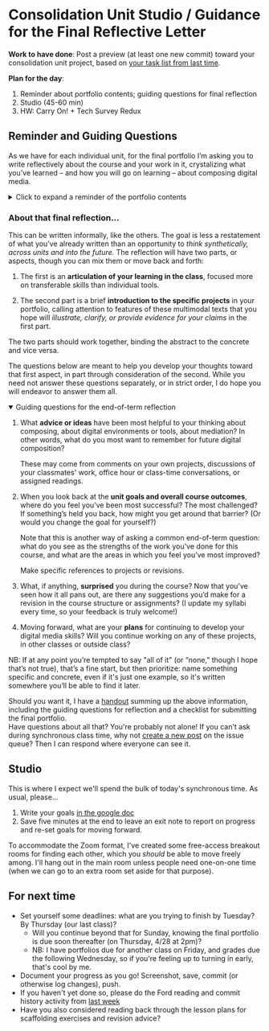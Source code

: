 # Consolidation Unit Studio / Guidance for the Final Reflective Letter

**Work to have done**: <!-- respond to an updated version of the [Tech Comfort Survey](http://bit.ly/cdm-tech-survey); -->Post a preview (at least one new commit) toward your consolidation unit project, based on [your task list from last time](bit.ly/cdm{{site.course.slugterm}}-notes#heading=h.xm8afv7cdvkx).

**Plan for the day**:

1. Reminder about portfolio contents; guiding questions for final reflection
2. Studio (45-60 min)
3. HW: Carry On! + Tech Survey Redux

## Reminder and Guiding Questions
As we have for each individual unit, for the final portfolio I’m asking you to write reflectively about the course and your work in it, crystalizing what you’ve learned – and how you will go on learning – about composing digital media.

<details><summary>Click to expand a reminder of the portfolio contents</summary>

<div class="alert alert-white">
The final portfolio itself will consist of a single post on the <a href="{{site.github.issues_url}}">issue queue</a> (thread now live!), containing:

<ul>
  <li>a <strong>prose reflection</strong> of at least 800-1200 words (1200-1800 recommended), reflecting on the course and framing the portfolio’s contents in terms of your learning and goals;</li>
  <li><strong>representative thumbnails, hyperlinked to final rendered versions</strong> of your four unit projects, i.e. Soundscape Narrative (.mp3), Visual Argument (.png or .jpg), Website (live url or index.html), and Consolidation (ymmv);</li>
  <li><strong>links to your repositories</strong> for each of those pieces; and</li>
  <li><strong>a thumbnail image of at least one specific prior draft</strong>, allowing you to talk about your revision skills. I feel like it might help to link this thumbnail to a specific commit in the revision history, but it's probably not essential.</li>
</ul>
</div>

As with previous reflections, I encourage you to include these screenshots and thumbnails wherever they make the most sense, rather than feeling like they need to be segregated from the rest of your thoughts.

</details>


### About that final reflection...

This can be written informally, like the others. The goal is less a restatement of what you’ve already written than an opportunity to _think synthetically, across units and into the future._ The reflection will have two parts, or aspects, though you can mix them or move back and forth:

1.	The first is an **articulation of your learning in the class**, focused more on transferable skills than individual tools.

2.	The second part is a brief **introduction to the specific projects** in your portfolio, calling attention to features of these multimodal texts that you hope will _illustrate, clarify, or provide evidence for your claims_  in the first part.

The two parts should work together, binding the abstract to the concrete and vice versa.

The questions below are meant to help you develop your thoughts toward that first aspect, in part through consideration of the second. While you need not answer these questions separately, or in strict order, I do hope you will endeavor to answer them all.

<details open><summary>Guiding questions for the end-of-term reflection</summary>

<ol class="lalpha">
<li><p>What <strong>advice or ideas</strong> have been most helpful to your thinking about composing, about digital environments or tools, about mediation? In other words, what do you most want to remember for future digital composition? </p>

<p>These may come from comments on your own projects, discussions of your classmates' work, office hour or class-time conversations, or assigned readings. </p>
</li>

<li><p>When you look back at the <strong>unit goals and overall course outcomes</strong>, where do you feel you’ve been most successful? The most challenged? If something’s held you back, how might you get around that barrier? (Or would you change the goal for yourself?) </p>

<p>Note that this is another way of asking a common end-of-term question: what do you see as the strengths of the work you've done for this course, and what are the areas in which you feel you’ve most improved? </p>

<p>Make specific references to projects or revisions.</p>
</li>

<li><p>What, if anything, <strong>surprised</strong> you during the course? Now that you’ve seen how it all pans out, are there any suggestions you’d make for a revision in the course structure or assignments? (I update my syllabi every time, so your feedback is truly welcome!)</p></li>

<li><p>Moving forward, what are your <strong>plans</strong> for continuing to develop your digital media skills? Will you continue working on any of these projects, in other classes or outside class?</p></li>
</ol>

<p>NB: If at any point you’re tempted to say "all of it" (or “none,” though I hope that’s not true), that’s a fine start, but then prioritize: name something specific and concrete, even if it's just one example, so it's written somewhere you’ll be able to find it later.</p>

</details>

<div class="alert alert-info">
Should you want it, I have a <a href="{{site.github.url}}/uploads/handout--final-portfolio-prompt.docx?raw=true">handout</a> summing up the above information, including the guiding questions for reflection and a checklist for submitting the final portfolio.
</div>



<div class="alert alert-warning">
Have questions about all that? You're probably not alone! If you can't ask during synchronous class time, why not <a href="{{site.github.issues_url}}/new">create a new post</a> on the issue queue? Then I can respond where everyone can see it.
</div>


## Studio
This is where I expect we'll spend the bulk of today's synchronous time. As usual, please...

1. Write your goals [in the google doc](http://bit.ly/cdm{{site.course.slugterm}}-notes)
2. Save five minutes at the end to leave an exit note to report on progress and re-set goals for moving forward.

To accommodate the Zoom format, I've created some free-access breakout rooms for finding each other, which you *should* be able to move freely among. I'll hang out in the main room unless people need one-on-one time (when we can go to an extra room set aside for that purpose).

<!-- <div class="alert alert-warning">
As usual, to get credit for asynchronous participation, please add your intentions and exit notes to the google doc when you start and stop working – and aim to work for at least two 20-minute pomodoros.
</div> -->



## For next time

* Set yourself some deadlines: what are you trying to finish by Tuesday? By Thursday (our last class)?
  - Will you continue beyond that for Sunday, knowing the final portfolio is due soon thereafter (on Thursday, 4/28 at 2pm)?
  - NB: I have portfolios due for another class on Friday, and grades due the following Wednesday, so if you're feeling up to turning in early, that's cool by me.
* Document your progress as you go! Screenshot, save, commit (or otherwise log changes), push.
* If you haven't yet done so, please do the Ford reading and commit history activity from [last week](lesson-24#homework-for-next-time)
* Have you also considered reading back through the lesson plans for scaffolding exercises and revision advice?
